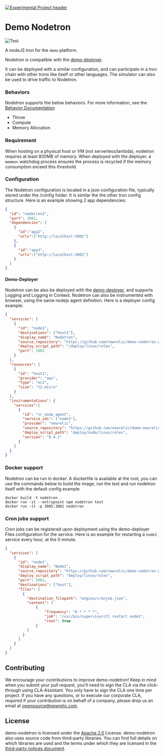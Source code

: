 [![Experimental Project header](https://github.com/newrelic/opensource-website/raw/master/src/images/categories/Experimental.png)](https://opensource.newrelic.com/oss-category/#experimental)

# Demo Nodetron

![Test](https://github.com/newrelic/demo-nodetron/workflows/Test/badge.svg?event=push)

A nodeJS tron for the `demo` platform.

Nodetron is compatible with the [demo-deployer](https://github.com/newrelic/demo-deployer).

It can be deployed with a similar configuration, and can participate in a tron chain with other trons like itself or other languages.
The simulator can also be used to drive traffic to Nodetron.

### Behaviors

Nodetron supports the below behaviors. For more information, see the [Behavior Documentation](https://github.com/newrelic/demo-deployer/tree/main/documentation/developer/behaviors)

* Throw
* Compute
* Memory Allocation

### Requirement

When hosting on a physical host or VM (not serverless/lambda), nodetron requires at least 800MB of memory.
When deployed with the deployer, a `memmon` watchdog process ensures the process is recycled if the memory consumption exceed this threshold.

### Configuration

The Nodetron configuration is located in a json configuration file, typically stored under the /config folder. It is similar the the other tron config structure. Here is an example showing 2 app dependencies:

```json
{
  "id": "nodetron2",
  "port": 3002,
  "dependencies": [
    {
      "id":"app2",
      "urls":["http://localhost:5002"]
    },
    {
      "id":"app3",
      "urls":["http://localhost:5003"]
    }
  ]
}
```


#### Demo-Deployer

Nodetron can be also be deployed with the [demo-deployer](https://github.com/newrelic/demo-deployer), and supports Logging and Logging in Context.
Nodetron can also be instrumented with browser, using the same nodejs agent definition.
Here is a deployer config example:

```json
{
  "services": [
    {
      "id": "node1",
      "destinations": ["host1"],
      "display_name": "Nodetron",
      "source_repository": "https://github.com/newrelic/demo-nodetron.git",
      "deploy_script_path": "/deploy/linux/roles",
      "port": 3002
    }
  ],
  "resources": [
    {
      "id": "host1",
      "provider": "aws",
      "type": "ec2",
      "size": "t2.micro"
    }
  ],
  "instrumentations": {
    "services":[
      {
        "id": "nr_node_agent",
        "service_ids": ["node1"],
        "provider": "newrelic",
        "source_repository": "https://github.com/newrelic/demo-newrelic-instrumentation.git",
        "deploy_script_path": "deploy/node/linux/roles",
        "version": "6.4.1"
      }
    ]
  }
}
```


### Docker support

Nodetron can be run in docker. A dockerfile is available at the root, you can use the commands below to build the image, run the test and run nodetron itself with the default config example

```
docker build -t nodetron .
docker run -it --entrypoint npm nodetron test
docker run -it -p 3001:3001 nodetron
```

### Cron jobs support

Cron jobs can be registered upon deployment using the demo-deployer Files configuration for the service. Here is an example for restarting a `node1` service every hour, at the 0 minute.

```json
{
  "services": [
    {
      "id": "node1",
      "display_name": "Node1",
      "source_repository": "https://github.com/newrelic/demo-nodetron.git",
      "deploy_script_path": "deploy/linux/roles",
      "port": 5001,
      "destinations": ["host"],
      "files": [
        {
          "destination_filepath": "engine/cronjob.json",
          "content": [
              {
                  "frequency": "0 * * * *",
                  "job": "/usr/bin/supervisorctl restart node1",
                  "root": true
              }
          ]
        }
      ]
    }
  ]
}
```


## Contributing

We encourage your contributions to improve demo-nodetron! Keep in mind when you submit your pull request, you'll need to sign the CLA via the click-through using CLA-Assistant. You only have to sign the CLA one time per project.
If you have any questions, or to execute our corporate CLA, required if your contribution is on behalf of a company,  please drop us an email at opensource@newrelic.com.

## License

demo-nodetron is licensed under the [Apache 2.0](http://apache.org/licenses/LICENSE-2.0.txt) License. demo-nodetron also uses source code from third-party libraries. You can find full details on which libraries are used and the terms under which they are licensed in the [third-party notices document](./engine/THIRD_PARTY_NOTICES.md).
